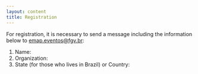 ```yaml
---
layout: content
title: Registration
---
```


For registration, it is necessary to send a message including the
information below to emap.eventos@fgv.br:

1.	Name:
2.	Organization:
3.	State (for those who lives in Brazil) or Country:

